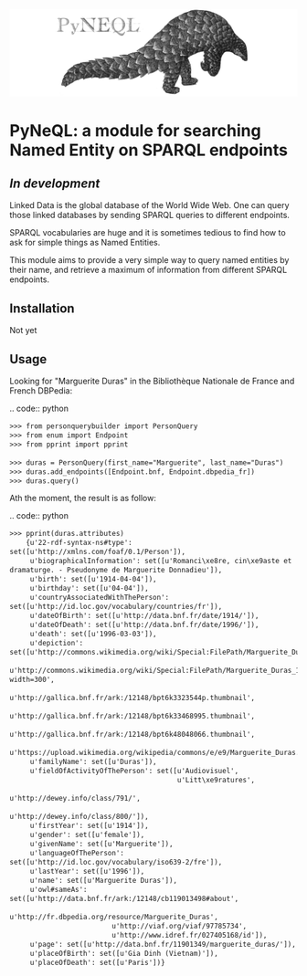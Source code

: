 ![PyNeQL](https://github.com/Valerie-Hanoka/PyNeQL/blob/master/illustration.png)


PyNeQL: a module for searching Named Entity on SPARQL endpoints
===========================================================

*In development*
---------------


Linked Data is the global database of the World Wide Web.
One can query those linked databases by sending SPARQL queries to different endpoints.

SPARQL vocabularies are huge and it is sometimes tedious to find how to ask for simple
things as Named Entities.

This module aims to provide a very simple way to query named entities by their name, and retrieve
a maximum of information from different SPARQL endpoints.

Installation
-----------

Not yet


Usage
-----

Looking for "Marguerite Duras" in the Bibliothèque Nationale de France and French DBPedia:

.. code:: python

    >>> from personquerybuilder import PersonQuery
    >>> from enum import Endpoint
    >>> from pprint import pprint

    >>> duras = PersonQuery(first_name="Marguerite", last_name="Duras")
    >>> duras.add_endpoints([Endpoint.bnf, Endpoint.dbpedia_fr])
    >>> duras.query()


Ath the moment, the result is as follow:

.. code:: python

    >>> pprint(duras.attributes)
        {u'22-rdf-syntax-ns#type': set([u'http://xmlns.com/foaf/0.1/Person']),
         u'biographicalInformation': set([u'Romanci\xe8re, cin\xe9aste et dramaturge. - Pseudonyme de Marguerite Donnadieu']),
         u'birth': set([u'1914-04-04']),
         u'birthday': set([u'04-04']),
         u'countryAssociatedWithThePerson': set([u'http://id.loc.gov/vocabulary/countries/fr']),
         u'dateOfBirth': set([u'http://data.bnf.fr/date/1914/']),
         u'dateOfDeath': set([u'http://data.bnf.fr/date/1996/']),
         u'death': set([u'1996-03-03']),
         u'depiction': set([u'http://commons.wikimedia.org/wiki/Special:FilePath/Marguerite_Duras_1993.jpg',
                            u'http://commons.wikimedia.org/wiki/Special:FilePath/Marguerite_Duras_1993.jpg?width=300',
                            u'http://gallica.bnf.fr/ark:/12148/bpt6k3323544p.thumbnail',
                            u'http://gallica.bnf.fr/ark:/12148/bpt6k33468995.thumbnail',
                            u'http://gallica.bnf.fr/ark:/12148/bpt6k48048066.thumbnail',
                            u'https://upload.wikimedia.org/wikipedia/commons/e/e9/Marguerite_Duras.png']),
         u'familyName': set([u'Duras']),
         u'fieldOfActivityOfThePerson': set([u'Audiovisuel',
                                             u'Litt\xe9ratures',
                                             u'http://dewey.info/class/791/',
                                             u'http://dewey.info/class/800/']),
         u'firstYear': set([u'1914']),
         u'gender': set([u'female']),
         u'givenName': set([u'Marguerite']),
         u'languageOfThePerson': set([u'http://id.loc.gov/vocabulary/iso639-2/fre']),
         u'lastYear': set([u'1996']),
         u'name': set([u'Marguerite Duras']),
         u'owl#sameAs': set([u'http://data.bnf.fr/ark:/12148/cb119013498#about',
                             u'http://fr.dbpedia.org/resource/Marguerite_Duras',
                             u'http://viaf.org/viaf/97785734',
                             u'http://www.idref.fr/027405168/id']),
         u'page': set([u'http://data.bnf.fr/11901349/marguerite_duras/']),
         u'placeOfBirth': set([u'Gia Dinh (Vietnam)']),
         u'placeOfDeath': set([u'Paris'])}


